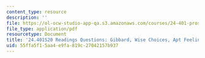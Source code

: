 ```yaml
---
content_type: resource
description: ''
file: https://ol-ocw-studio-app-qa.s3.amazonaws.com/courses/24-401-proseminar-in-philosophy-ii-spring-2020/55ffa5f15aa4e9fa819c27042157b937_MIT24_401S20_Questions20.pdf
file_type: application/pdf
resourcetype: Document
title: '24.401S20 Readings Questions: Gibbard, Wise Choices, Apt Feelings'
uid: 55ffa5f1-5aa4-e9fa-819c-27042157b937
---
```


